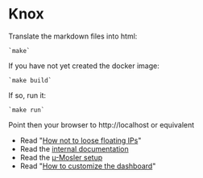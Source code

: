 # Knox

Translate the markdown files into html:

	`make`

If you have not yet created the docker image:

	`make build`

If so, run it:

	`make run`

Point then your browser to http://localhost or equivalent
* Read "[How not to loose floating IPs](docs.md)"
* Read the [internal documentation](internal.md)
* Read the [µ-Mosler setup](micromosler.md)
* Read "[How to customize the dashboard](dashboard.md)"
